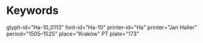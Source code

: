 # Keywords
glyph-id="Ha-10_0113"
font-id="Ha-10"
printer-id="Ha"
printer="Jan Haller"
period="1505–1525"
place="Kraków"
PT plate="173"
